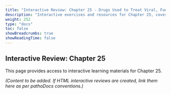 ```yaml
---
title: "Interactive Review: Chapter 25 - Drugs Used to Treat Viral, Fungal, and Protozoal Infections"
description: "Interactive exercises and resources for Chapter 25, covering antiviral, antifungal, and antiprotozoal medications."
weight: 252
type: "docs"
toc: false
showBreadcrumbs: true
showReadingTime: false
---
```


## Interactive Review: Chapter 25

This page provides access to interactive learning materials for Chapter 25.

*(Content to be added. If HTML interactive reviews are created, link them here as per pathoDocs conventions.)*

<!--
Example for linking a future static HTML review:

**Click the link below to launch the interactive review in a new tab:**
<a href="/pathoDocs/pharmtx/ch25-review.html" target="_blank" rel="noopener noreferrer" class="btn btn-primary">Launch Chapter 25 Interactive Review</a>

Alternatively, you can view it embedded below:
<iframe src="/pathoDocs/pharmtx/ch25-review.html" width="100%" height="800px" style="border:1px solid #ccc; border-radius: 8px; margin-top: 20px;">
  Your browser does not support iframes. Please <a href="/pathoDocs/pharmtx/ch25-review.html" target="_blank" rel="noopener noreferrer">click here to view the content</a>.
</iframe>

If a chapter challenge is created:
<a href="/pathoDocs/pharmtx/ch25-challenge.html" target="_blank" rel="noopener noreferrer" class="btn btn-success" style="margin-top: 15px;">Launch Chapter 25 Challenge</a>
-->
